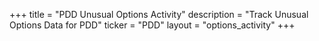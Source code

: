 +++
title = "PDD Unusual Options Activity"
description = "Track Unusual Options Data for PDD"
ticker = "PDD"
layout = "options_activity"
+++

